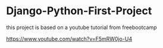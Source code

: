 # Django-Python-First-Project

this project is based on a youtube tutorial from freebootcamp

https://www.youtube.com/watch?v=F5mRW0jo-U4